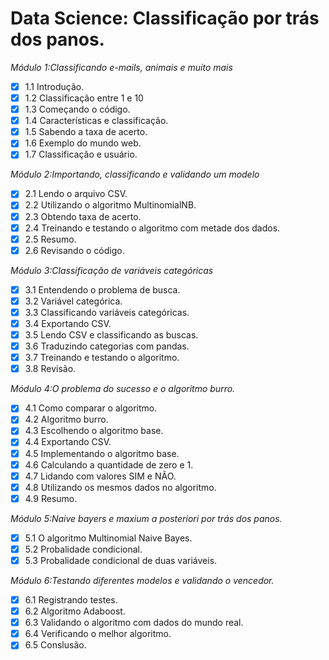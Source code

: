 # Data Science: Classificação por trás dos panos.

*Módulo 1:Classificando e-mails, animais e muito mais*

- [x] 1.1 Introdução.
- [x] 1.2 Classificação entre 1 e 10
- [x] 1.3 Começando o código.
- [x] 1.4 Características e classificação.
- [x] 1.5 Sabendo a taxa de acerto.
- [x] 1.6 Exemplo do mundo web.
- [x] 1.7 Classificação e usuário.

*Módulo 2:Importando, classificando e validando um modelo*

- [x] 2.1 Lendo o arquivo CSV.
- [x] 2.2 Utilizando o algoritmo MultinomialNB.
- [x] 2.3 Obtendo taxa de acerto.
- [x] 2.4 Treinando e testando o algoritmo com metade dos dados.
- [x] 2.5 Resumo.
- [x] 2.6 Revisando o código.

*Módulo 3:Classificação de variáveis categóricas*

- [x] 3.1 Entendendo o problema de busca.
- [x] 3.2 Variável categórica.
- [x] 3.3 Classificando variáveis categóricas.
- [x] 3.4 Exportando CSV.
- [x] 3.5 Lendo CSV e classificando as buscas.
- [x] 3.6 Traduzindo categorias com pandas.
- [x] 3.7 Treinando e testando o algoritmo.
- [x] 3.8 Revisão.

*Módulo 4:O problema do sucesso e o algoritmo burro.*

- [x] 4.1 Como comparar o algoritmo.
- [x] 4.2 Algoritmo burro.
- [x] 4.3 Escolhendo o algoritmo base.
- [x] 4.4 Exportando CSV.
- [x] 4.5 Implementando o algoritmo base.
- [x] 4.6 Calculando a quantidade de zero e 1.
- [x] 4.7 Lidando com valores SIM e NÃO.
- [x] 4.8 Utilizando os mesmos dados no algoritmo.
- [x] 4.9 Resumo.

*Módulo 5:Naive bayers e maxium a posteriori por trás dos panos.*

- [x] 5.1 O algoritmo Multinomial Naive Bayes.
- [x] 5.2 Probalidade condicional.
- [x] 5.3 Probalidade condicional de duas variáveis.

*Módulo 6:Testando diferentes modelos e validando o vencedor.*

- [x] 6.1 Registrando testes.
- [x] 6.2 Algoritmo Adaboost.
- [x] 6.3 Validando o algoritmo com dados do mundo real.
- [x] 6.4 Verificando o melhor algoritmo.
- [x] 6.5 Conslusão.
